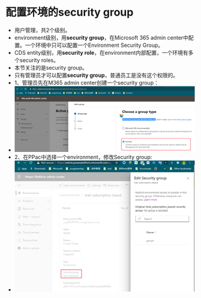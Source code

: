 # 配置环境的security group
+ 用户管理，共2个级别。
+ environment级别，用**security group**，在Microsoft 365 admin center中配置。一个环境中只可以配置一个Environment Security Group。
+ CDS entity级别，用**security role**，在environment内部配置，一个环境有多个security roles。
+ 本节关注的是security group。
+ 只有管理员才可以配置**security group**，普通员工是没有这个权限的。
+ 1、管理员先在M365 admin center创建一个security group：
+ ![](imgs/50-m365-admin-center-security-group.png)
+ 2、在PPac中选择一个environment，修改Security group:
+ ![](imgs/51-assign-security-group.png)
